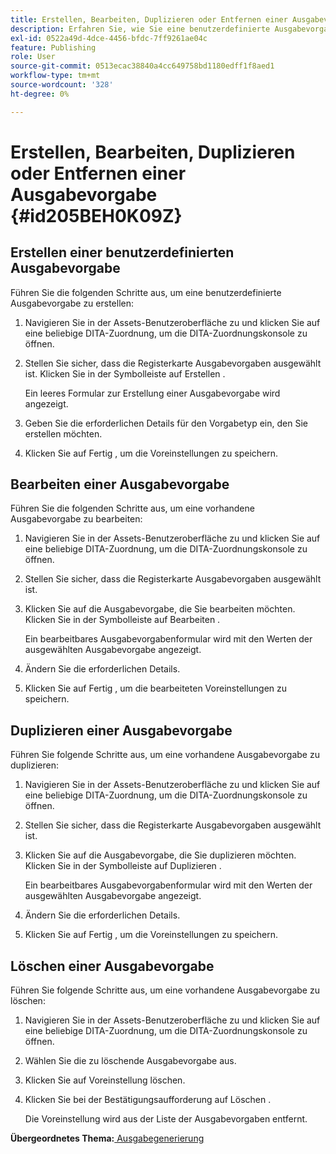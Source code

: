 ```yaml
---
title: Erstellen, Bearbeiten, Duplizieren oder Entfernen einer Ausgabevorgabe
description: Erfahren Sie, wie Sie eine benutzerdefinierte Ausgabevorgabe in AEM Guides erstellen, bearbeiten, duplizieren und löschen.
exl-id: 0522a49d-4dce-4456-bfdc-7ff9261ae04c
feature: Publishing
role: User
source-git-commit: 0513ecac38840a4cc649758bd1180edff1f8aed1
workflow-type: tm+mt
source-wordcount: '328'
ht-degree: 0%

---
```


# Erstellen, Bearbeiten, Duplizieren oder Entfernen einer Ausgabevorgabe {#id205BEH0K09Z}

## Erstellen einer benutzerdefinierten Ausgabevorgabe

Führen Sie die folgenden Schritte aus, um eine benutzerdefinierte Ausgabevorgabe zu erstellen:

1. Navigieren Sie in der Assets-Benutzeroberfläche zu und klicken Sie auf eine beliebige DITA-Zuordnung, um die DITA-Zuordnungskonsole zu öffnen.

1. Stellen Sie sicher, dass die Registerkarte Ausgabevorgaben ausgewählt ist. Klicken Sie in der Symbolleiste auf Erstellen .

   Ein leeres Formular zur Erstellung einer Ausgabevorgabe wird angezeigt.

1. Geben Sie die erforderlichen Details für den Vorgabetyp ein, den Sie erstellen möchten.

1. Klicken Sie auf Fertig , um die Voreinstellungen zu speichern.


## Bearbeiten einer Ausgabevorgabe

Führen Sie die folgenden Schritte aus, um eine vorhandene Ausgabevorgabe zu bearbeiten:

1. Navigieren Sie in der Assets-Benutzeroberfläche zu und klicken Sie auf eine beliebige DITA-Zuordnung, um die DITA-Zuordnungskonsole zu öffnen.

1. Stellen Sie sicher, dass die Registerkarte Ausgabevorgaben ausgewählt ist.

1. Klicken Sie auf die Ausgabevorgabe, die Sie bearbeiten möchten. Klicken Sie in der Symbolleiste auf Bearbeiten .

   Ein bearbeitbares Ausgabevorgabenformular wird mit den Werten der ausgewählten Ausgabevorgabe angezeigt.

1. Ändern Sie die erforderlichen Details.

1. Klicken Sie auf Fertig , um die bearbeiteten Voreinstellungen zu speichern.


## Duplizieren einer Ausgabevorgabe

Führen Sie folgende Schritte aus, um eine vorhandene Ausgabevorgabe zu duplizieren:

1. Navigieren Sie in der Assets-Benutzeroberfläche zu und klicken Sie auf eine beliebige DITA-Zuordnung, um die DITA-Zuordnungskonsole zu öffnen.

1. Stellen Sie sicher, dass die Registerkarte Ausgabevorgaben ausgewählt ist.

1. Klicken Sie auf die Ausgabevorgabe, die Sie duplizieren möchten. Klicken Sie in der Symbolleiste auf Duplizieren .

   Ein bearbeitbares Ausgabevorgabenformular wird mit den Werten der ausgewählten Ausgabevorgabe angezeigt.

1. Ändern Sie die erforderlichen Details.

1. Klicken Sie auf Fertig , um die Voreinstellungen zu speichern.


## Löschen einer Ausgabevorgabe

Führen Sie folgende Schritte aus, um eine vorhandene Ausgabevorgabe zu löschen:

1. Navigieren Sie in der Assets-Benutzeroberfläche zu und klicken Sie auf eine beliebige DITA-Zuordnung, um die DITA-Zuordnungskonsole zu öffnen.

1. Wählen Sie die zu löschende Ausgabevorgabe aus.

1. Klicken Sie auf Voreinstellung löschen.

1. Klicken Sie bei der Bestätigungsaufforderung auf Löschen .

   Die Voreinstellung wird aus der Liste der Ausgabevorgaben entfernt.


**Übergeordnetes Thema:**[ Ausgabegenerierung](generate-output.md)
